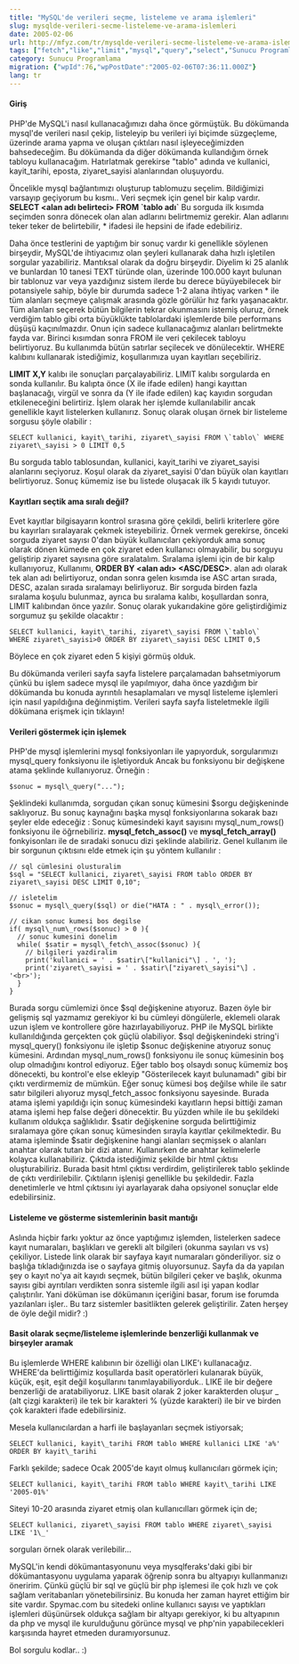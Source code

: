 ```yaml
---
title: "MySQL'de verileri seçme, listeleme ve arama işlemleri"
slug: mysqlde-verileri-secme-listeleme-ve-arama-islemleri
date: 2005-02-06
url: http://mfyz.com/tr/mysqlde-verileri-secme-listeleme-ve-arama-islemleri/
tags: ["fetch","like","limit","mysql","query","select","Sunucu Programlama"]
category: Sunucu Programlama
migration: {"wpId":76,"wpPostDate":"2005-02-06T07:36:11.000Z"}
lang: tr
---
```


#### Giriş

PHP'de MySQL'i nasıl kullanacağımızı daha önce görmüştük. Bu dökümanda mysql'de verileri nasıl çekip, listeleyip bu verileri iyi biçimde süzgeçleme, üzerinde arama yapma ve oluşan çıktıları nasıl işleyeceğimizden bahsedeceğim. Bu dökümanda da diğer dökümanda kullandığım örnek tabloyu kullanacağım. Hatırlatmak gerekirse "tablo" adında ve kullanici, kayit\_tarihi, eposta, ziyaret\_sayisi alanlarından oluşuyordu.

Öncelikle mysql bağlantımızı oluşturup tablomuzu seçelim. Bildiğimizi varsayıp geçiyorum bu kısmı.. Veri seçmek için genel bir kalıp vardır. **SELECT <alan adı belirteci> FROM \`tablo adı\`** Bu sorguda ilk kısımda seçimden sonra dönecek olan alan adlarını belirtmemiz gerekir. Alan adlarını teker teker de belirtebilir, \* ifadesi ile hepsini de ifade edebiliriz.

Daha önce testlerini de yaptığım bir sonuç vardır ki genellikle söylenen birşeydir, MySQL'de ihtiyacımız olan şeyleri kullanarak daha hızlı işletilen sorgular yazabiliriz. Mantıksal olarak da doğru birşeydir. Diyelim ki 25 alanlık ve bunlardan 10 tanesi TEXT türünde olan, üzerinde 100.000 kayıt bulunan bir tablonuz var veya yazdığınız sistem ilerde bu derece büyüyebilecek bir potansiyele sahip, böyle bir durumda sadece 1-2 alana ihtiyaç varken \* ile tüm alanları seçmeye çalışmak arasında gözle görülür hız farkı yaşanacaktır. Tüm alanları seçerek bütün bilgilerin tekrar okunmasını istemiş oluruz, örnek verdiğim tablo gibi orta büyüklükte tablolardaki işlemlerde bile performans düşüşü kaçınılmazdır. Onun için sadece kullanacağımız alanları belirtmekte fayda var. Birinci kısımdan sonra FROM ile veri çekilecek tabloyu belirtiyoruz. Bu kullanımda bütün satırlar seçilecek ve dönülecektir. WHERE kalıbını kullanarak istediğimiz, koşullarımıza uyan kayıtları seçebiliriz.

**LIMIT X,Y** kalıbı ile sonuçları parçalayabiliriz. LIMIT kalıbı sorgularda en sonda kullanılır. Bu kalıpta önce (X ile ifade edilen) hangi kayıttan başlanacağı, virgül ve sonra da (Y ile ifade edilen) kaç kayıdın sorgudan etkileneceğini belirtiriz. İşlem olarak her işlemde kullanılabilir ancak genellikle kayıt listelerken kullanırız. Sonuç olarak oluşan örnek bir listeleme sorgusu şöyle olabilir :

```
SELECT kullanici, kayit\_tarihi, ziyaret\_sayisi FROM \`tablo\` WHERE ziyaret\_sayisi > 0 LIMIT 0,5

```

Bu sorguda tablo tablosundan, kullanici, kayit\_tarihi ve ziyaret\_sayisi alanlarını seçiyoruz. Koşul olarak da ziyaret\_sayisi 0'dan büyük olan kayıtları belirtiyoruz. Sonuç kümemiz ise bu listede oluşacak ilk 5 kayıdı tutuyor.

#### Kayıtları seçtik ama sıralı değil?

Evet kayıtlar bilgisayarın kontrol sırasına göre çekildi, belirli kriterlere göre bu kayırları sıralayarak çekmek isteyebiliriz. Örnek vermek gerekirse, önceki sorguda ziyaret sayısı 0'dan büyük kullanıcıları çekiyorduk ama sonuç olarak dönen kümede en çok ziyaret eden kullanıcı olmayabilir, bu sorguyu geliştirip ziyaret sayısına göre sıralatalım. Sıralama işlemi için de bir kalıp kullanıyoruz, Kullanımı, **ORDER BY <alan adı> <ASC/DESC>**. alan adı olarak tek alan adı belirtiyoruz, ondan sonra gelen kısımda ise ASC artan sırada, DESC, azalan sırada sıralamayı belirliyoruz. Bir sorguda birden fazla sıralama koşulu bulunmaz, ayrıca bu sıralama kalıbı, koşullardan sonra, LIMIT kalıbından önce yazılır. Sonuç olarak yukarıdakine göre geliştirdiğimiz sorgumuz şu şekilde olacaktır :

```
SELECT kullanici, kayit\_tarihi, ziyaret\_sayisi FROM \`tablo\`
WHERE ziyaret\_sayisi>0 ORDER BY ziyaret\_sayisi DESC LIMIT 0,5

```

Böylece en çok ziyaret eden 5 kişiyi görmüş olduk.

Bu dökümanda verileri sayfa sayfa listelere parçalamadan bahsetmiyorum çünkü bu işlem sadece mysql ile yapılmıyor, daha önce yazdığım bir dökümanda bu konuda ayrıntılı hesaplamaları ve mysql listeleme işlemleri için nasıl yapıldığına değinmiştim. Verileri sayfa sayfa listeletmekle ilgili dökümana erişmek için tıklayın!

#### Verileri göstermek için işlemek

PHP'de mysql işlemlerini mysql fonksiyonları ile yapıyorduk, sorgularımızı mysql\_query fonksiyonu ile işletiyorduk Ancak bu fonksiyonu bir değişkene atama şeklinde kullanıyoruz. Örneğin :

```
$sonuc = mysql\_query("...");

```

Şeklindeki kullanımda, sorgudan çıkan sonuç kümesini $sorgu değişkeninde saklıyoruz. Bu sonuç kaynağını başka mysql fonksiyonlarına sokarak bazı şeyler elde edeceğiz : Sonuç kümesindeki kayıt sayısını mysql\_num\_rows() fonksiyonu ile öğrnebiliriz. **mysql\_fetch\_assoc()** ve **mysql\_fetch\_array()** fonkyisonları ile de sıradaki sonucu dizi şeklinde alabiliriz. Genel kullanım ile bir sorgunun çıktısını elde etmek için şu yöntem kullanılır :

```
// sql cümlesini olusturalim
$sql = "SELECT kullanici, ziyaret\_sayisi FROM tablo ORDER BY ziyaret\_sayisi DESC LIMIT 0,10";

// isletelim
$sonuc = mysql\_query($sql) or die("HATA : " . mysql\_error());

// cikan sonuc kumesi bos degilse
if( mysql\_num\_rows($sonuc) > 0 ){
  // sonuc kumesini donelim
  while( $satir = mysql\_fetch\_assoc($sonuc) ){
    // bilgileri yazdiralim
    print('kullanici = ' . $satir\["kullanici"\] . ', ');
    print('ziyaret\_sayisi = ' . $satir\["ziyaret\_sayisi"\] . '<br>');
  }
}

```

Burada sorgu cümlemizi önce $sql değişkenine atıyoruz. Bazen öyle bir gelişmiş sql yazmamız gerekiyor ki bu cümleyi döngülerle, eklemeli olarak uzun işlem ve kontrollere göre hazırlayabiliyoruz. PHP ile MySQL birlikte kullanıldığında gerçekten çok güçlü olabiliyor. $sql değişkenindeki string'i mysql\_query() fonksiyonu ile işletip $sonuc değişkenine atıyoruz sonuç kümesini. Ardından mysql\_num\_rows() fonksiyonu ile sonuç kümesinin boş olup olmadığını kontrol ediyoruz. Eğer tablo boş olsaydı sonuç kümemiz boş dönecekti, bu kontrol'e else ekleyip "Gösterilecek kayıt bulunamadı" gibi bir çıktı verdirmemiz de mümkün. Eğer sonuç kümesi boş değilse while ile satır satır bilgileri alıyoruz mysql\_fetch\_assoc fonksiyonu sayesinde. Burada atama işlemi yapıldığı için sonuç kümesindeki kayıtların hepsi bittiği zaman atama işlemi hep false değeri dönecektir. Bu yüzden while ile bu şekildeki kullanım oldukça sağlıklıdır. $satir değişkenine sorguda belirttiğimiz sıralamaya göre çıkan sonuç kümesinden sırayla kayıtlar çekilmektedir. Bu atama işleminde $satir değişkenine hangi alanları seçmişsek o alanları anahtar olarak tutan bir dizi atanır. Kullanırken de anahtar kelimelerle kolayca kullanabiliriz. Çıktıda istediğimiz şekilde bir html çıktısı oluşturabiliriz. Burada basit html çıktısı verdirdim, geliştirilerek tablo şeklinde de çıktı verdirilebilir. Çıktıların işlenişi genellikle bu şekildedir. Fazla denetimlerle ve html çıktısını iyi ayarlayarak daha opsiyonel sonuçlar elde edebilirsiniz.

#### Listeleme ve gösterme sistemlerinin basit mantığı

Aslında hiçbir farkı yoktur az önce yaptığımız işlemden, listelerken sadece kayıt numaraları, başlıkları ve gerekli alt bilgileri (okunma sayıları vs vs) çekiliyor. Listede link olarak bir sayfaya kayıt numaraları gönderiliyor. siz o başlığa tıkladığınızda ise o sayfaya gitmiş oluyorsunuz. Sayfa da da yapılan şey o kayıt no'ya ait kayıdı seçmek, bütün bilgileri çeker ve başlık, okunma sayısı gibi ayrıtıları verdikten sonra sistemle ilgili asıl işi yapan kodlar çalıştırılır. Yani döküman ise dökümanın içeriğini basar, forum ise forumda yazılanları işler.. Bu tarz sistemler basitlikten gelerek geliştirilir. Zaten herşey de öyle değil midir? :)

#### Basit olarak seçme/listeleme işlemlerinde benzerliği kullanmak ve birşeyler aramak

Bu işlemlerde WHERE kalıbının bir özelliği olan LIKE'ı kullanacağız. WHERE'da belirttiğimiz koşullarda basit operatörleri kulanarak büyük, küçük, eşit, eşit değil koşullarını tanımlayabiliyorduk.. LIKE ile bir değere benzerliği de aratabiliyoruz. LIKE basit olarak 2 joker karakterden oluşur \_ (alt çizgi karakteri) ile tek bir karakteri % (yüzde karakteri) ile bir ve birden çok karakteri ifade edebilirsiniz.

Mesela kullanıcılardan a harfi ile başlayanları seçmek istiyorsak;

```
SELECT kullanici, kayit\_tarihi FROM tablo WHERE kullanici LIKE 'a%' ORDER BY kayit\_tarihi

```

Farklı şekilde; sadece Ocak 2005'de kayıt olmuş kullanıcıları görmek için;

```
SELECT kullanici, kayit\_tarihi FROM tablo WHERE kayit\_tarihi LIKE '2005-01%'

```

Siteyi 10-20 arasında ziyaret etmiş olan kullanıcılları görmek için de;

```
SELECT kullanici, ziyaret\_sayisi FROM tablo WHERE ziyaret\_sayisi LIKE '1\_'

```

sorguları örnek olarak verilebilir...

MySQL'in kendi dökümantasyonunu veya mysqlferaks'daki gibi bir dökümantasyonu uygulama yaparak öğrenip sonra bu altyapıyı kullanmanızı öneririm. Çünkü güçlü bir sql ve güçlü bir php işlemesi ile çok hızlı ve çok sağlam veritabanları yönetebilirsiniz. Bu konuda her zaman hayret ettiğim bir site vardır. Spymac.com bu sitedeki online kullanıcı sayısı ve yaptıkları işlemleri düşünürsek oldukça sağlam bir altyapı gerekiyor, ki bu altyapının da php ve mysql ile kurulduğunu görünce mysql ve php'nin yapabilecekleri karşısında hayret etmeden duramıyorsunuz.

Bol sorgulu kodlar.. :)